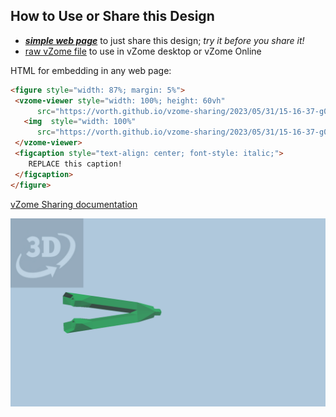 
## How to Use or Share this Design

 - [***simple web page***](<https://vorth.github.io/vzome-sharing/2023/05/31/15-16-37-g00-V-narrow-angle-adapter/>) to just share this design; *try it before you share it!*
 - [raw vZome file](<https://raw.githubusercontent.com/vorth/vzome-sharing/main/2023/05/31/15-16-37-g00-V-narrow-angle-adapter/g00-V-narrow-angle-adapter.vZome>) to use in vZome desktop or vZome Online
 
 HTML for embedding in any web page:
 ```html
<figure style="width: 87%; margin: 5%">
  <vzome-viewer style="width: 100%; height: 60vh"
       src="https://vorth.github.io/vzome-sharing/2023/05/31/15-16-37-g00-V-narrow-angle-adapter/g00-V-narrow-angle-adapter.vZome" >
    <img  style="width: 100%"
       src="https://vorth.github.io/vzome-sharing/2023/05/31/15-16-37-g00-V-narrow-angle-adapter/g00-V-narrow-angle-adapter.png" >
  </vzome-viewer>
  <figcaption style="text-align: center; font-style: italic;">
     REPLACE this caption!
  </figcaption>
</figure>
 ```

[vZome Sharing documentation](https://vzome.github.io/vzome/sharing.html#how-it-works)

![Image](<g00-V-narrow-angle-adapter.png>)

